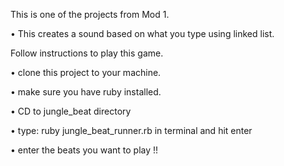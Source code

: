 This is one of the projects from Mod 1. 

• This creates a sound based on what you type using linked list.

Follow instructions to play this game.

• clone this project to your machine.

• make sure you have ruby installed.

• CD to jungle_beat directory

• type: ruby jungle_beat_runner.rb in terminal and hit enter

• enter the beats you want to play !!
